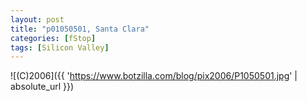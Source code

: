 ```yaml
---
layout: post
title: "p01050501, Santa Clara"
categories: [fStop]
tags: [Silicon Valley]
---
```



![(C)2006]({{ 'https://www.botzilla.com/blog/pix2006/P1050501.jpg' | absolute_url }})


